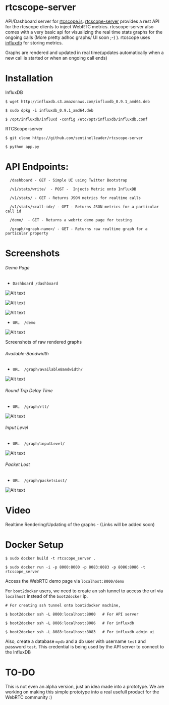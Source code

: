 # rtcscope-server
API/Dashboard server for [rtcscope.js](https://github.com/samirnaik/rtcscope.js). [rtcscope-server](https://github.com/sentinelleader/rtcscope-server) provides a rest API for the rtcscope clients to inject WebRTC metrics. rtcscope-server also comes with a very basic api for visualizing the real time stats graphs for the ongoing calls (More pretty adhoc graphs/ UI soon ;-) ). rtcscope uses [influxdb](influxdb.com) for storing metrics.

Graphs are rendered and updated in real time(updates automatically when a new call is started or when an ongoing call ends)


# Installation

  InfluxDB

	$ wget http://influxdb.s3.amazonaws.com/influxdb_0.9.1_amd64.deb

	$ sudo dpkg -i influxdb_0.9.1_amd64.deb

	$ /opt/influxdb/influxd -config /etc/opt/influxdb/influxdb.conf

  RTCScope-server

	$ git clone https://github.com/sentinelleader/rtcscope-server

	$ python app.py


# API Endpoints:

```
  /dashboard - GET - Simple UI using Twitter Bootstrap

  /v1/stats/write/  - POST -  Injects Metric onto InfluxDB
  
  /v1/stats/ - GET - Returns JSON metrics for realtime calls
  
  /v1/stats/<call-id>/ - GET - Returns JSON metrics for a particular call id
  
  /demo/  - GET - Returns a webrtc demo page for testing
  
  /graph/<graph-name>/ - GET - Returns raw realtime graph for a particular property
```

# Screenshots



###### Demo Page

* ```Dashboard /dashboard```

![Alt text](/screenshots/rtcscope-dash.png?raw=true "Dashboard1")

![Alt text](/screenshots/rtt-dash.png?raw=true "Dashboard2")

![Alt text](/screenshots/il-dash.png?raw=true "Dashboard3")

* ```URL  /demo```

![Alt text](/screenshots/demo.png?raw=true "Demo")

Screenshots of raw rendered graphs


###### Available-Bandwidth

* ```URL  /graph/availableBandwidth/```

![Alt text](/screenshots/availableBandwidth.png?raw=true "Available Bandwidth")


###### Round Trip Delay Time

* ```URL  /graph/rtt/```

![Alt text](/screenshots/rtt.png?raw=true "Round Trip Delay Time")

	
###### Input Level

* ```URL  /graph/inputLevel/```

![Alt text](/screenshots/InputLevel.png?raw=true "Input Level")


###### Packet Lost

* ```URL  /graph/packetsLost/```

![Alt text](/screenshots/PacketLost.png?raw=true "Packet Lost")


# Video


Realtime Rendering/Updating of the graphs - (Links will be added soon)


# Docker Setup

	$ sudo docker build -t rtcscope_server .

	$ sudo docker run -i -p 8000:8000 -p 8083:8083 -p 8086:8086 -t rtcscope_server


  Access the WebRTC demo page via `localhost:8000/demo`

  For `boot2docker` users, we need to create an ssh tunnel to access the url via `localhost` instead of the `boot2docker` ip.

	# For creating ssh tunnel onto boot2docker machine,

	$ boot2docker ssh -L 8000:localhost:8000   # For API server

	$ boot2docker ssh -L 8086:localhost:8086   # For influxdb

	$ boot2docker ssh -L 8083:localhost:8083   # For influxdb admin ui

   Also, create a database `mydb` and a db user with username `test` and password `test`. This credential is being used by the API server to connect to the InfluxDB

# TO-DO

  This is not even an alpha version, just an idea made into a prototype. We are working on making this simple prototype into a real usefull product for the WebRTC community :)
